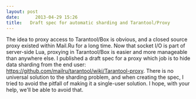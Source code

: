 ```yaml
---
layout: post
date:      2013-04-29 15:26
title:   Draft spec for automatic sharding and Tarantool/Proxy
---
```


The idea to proxy access to Tarantool/Box is obvious, and a closed source proxy existed within Mail.Ru for a long time. Now that socket I/O is part of server-side Lua, proxying in Tarantool/Box is easier and more manageable than anywhere else. I published a draft spec for a proxy which job is to hide data sharding from the end user: https://github.com/mailru/tarantool/wiki/Tarantool-proxy. There is no universal solution to the sharding problem, and when creating the spec, I tried to avoid the pitfall of making it a single-user solution. I hope, with your help, we'll be able to avoid that.
